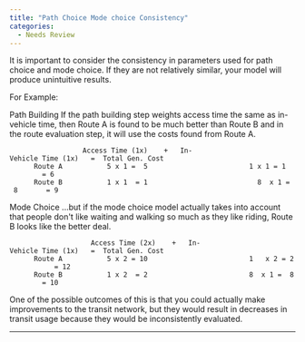 ```yaml
---
title: "Path Choice Mode choice Consistency"
categories:
  - Needs Review
---
```


It is important to consider the consistency in parameters used for path choice and mode choice. If they are not relatively similar, your model will produce unintuitive results.

For Example:

Path Building
If the path building step weights access time the same as in-vehicle time, then Route A is found to be much better than Route B and in the route evaluation step, it will use the costs found from Route A.

`                  Access Time (1x)    +   In-Vehicle Time (1x)   =  Total Gen. Cost`\
`      Route A           5 x 1 =  5                         1 x 1 = 1          = 6  `\
`      Route B           1 x 1  = 1                           8  x 1 =  8       = 9`

Mode Choice
...but if the mode choice model actually takes into account that people don't like waiting and walking so much as they like riding, Route B looks like the better deal.

`                    Access Time (2x)    +   In-Vehicle Time (1x)   =  Total Gen. Cost`\
`      Route A           5 x 2 = 10                         1   x 2 = 2           = 12`\
`      Route B           1 x 2  = 2                         8  x 1 =  8        = 10`

One of the possible outcomes of this is that you could actually make improvements to the transit network, but they would result in decreases in transit usage because they would be inconsistently evaluated.

------------------------------------------------------------------------

